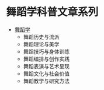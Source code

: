 # 舞蹈学科普文章系列

* [舞蹈学](./舞蹈学.md)
  * 舞蹈历史与流派
  * 舞蹈理论与美学
  * 舞蹈技巧与身体训练
  * 舞蹈编排与创作实践
  * 舞蹈表演与艺术呈现
  * 舞蹈文化与社会价值
  * 舞蹈教学与研究方法